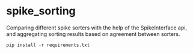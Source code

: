 # spike_sorting

Comparing different spike sorters with the help of the SpikeInterface api, and aggregating sorting results based on agreement between sorters.

`pip install -r requirements.txt`
